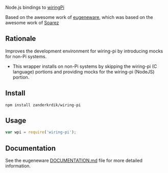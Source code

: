 Node.js bindings to [wiringPi](http://www.wiringpi.com)

Based on the awesome work of [eugeneware](https://github.com/eugeneware/wiring-pi.git),
which was based on the awesome work of [Soarez](https://github.com/Soarez/node-wiring-pi)

## Rationale

Improves the development environment for wiring-pi by introducing mocks for non-Pi systems.

- This wrapper installs on non-Pi systems by skipping the wiring-pi (C language) portions and providing mocks for the wiring-pi (NodeJS) portion.

## Install

```
npm install zanderkrdik/wiring-pi
```

## Usage

```javascript
var wpi = require('wiring-pi');
```
## Documentation

See the eugeneware [DOCUMENTATION.md](https://github.com/eugeneware/wiring-pi/blob/master/DOCUMENTATION.md) file for more detailed information.

